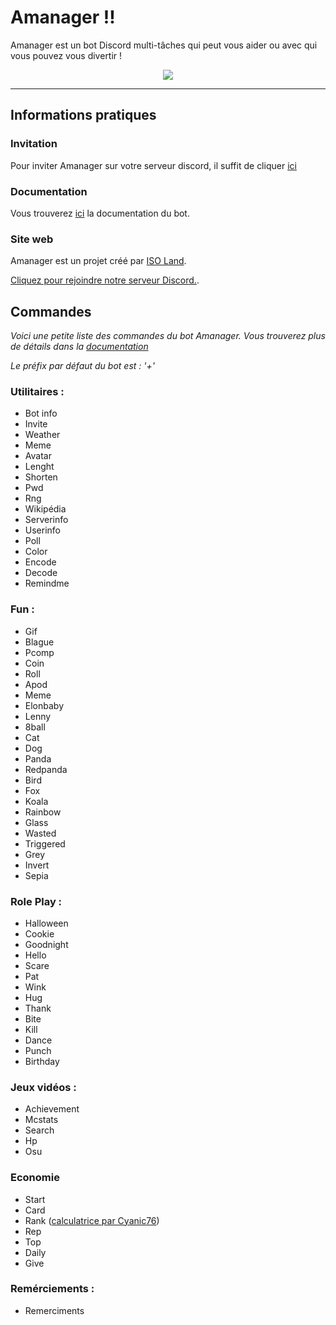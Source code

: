 # Amanager !!

Amanager est un bot Discord multi-tâches qui peut vous aider ou avec qui vous pouvez vous divertir !
<p align="center">
<img src="http://img.iso-land.org/amanager/small-animated-logo.gif"/>
</p>                                                                   

___

## Informations pratiques

### Invitation

Pour inviter Amanager sur votre serveur discord, il suffit de cliquer [ici](https://iso-land.org/amanager)

### Documentation

Vous trouverez [ici](https://amanagerx.iso-land.org/) la documentation du bot.

### Site web

Amanager est un projet créé par [ISO Land](https://iso-land.org). 

[Cliquez pour rejoindre notre serveur Discord.](https://iso-land.org/discord).

## Commandes 

*Voici une petite liste des commandes du bot Amanager. Vous trouverez plus de détails dans la [documentation](https://amanagerx.iso-land.org)*

*Le préfix par défaut du bot est : '+'*

### Utilitaires :

* Bot info
* Invite
* Weather
* Meme
* Avatar
* Lenght
* Shorten
* Pwd
* Rng
* Wikipédia
* Serverinfo
* Userinfo
* Poll
* Color
* Encode
* Decode
* Remindme 

### Fun :

* Gif
* Blague
* Pcomp
* Coin
* Roll
* Apod
* Meme
* Elonbaby
* Lenny
* 8ball
* Cat
* Dog
* Panda
* Redpanda
* Bird
* Fox
* Koala
* Rainbow
* Glass
* Wasted
* Triggered
* Grey
* Invert
* Sepia

### Role Play :

* Halloween
* Cookie
* Goodnight
* Hello
* Scare
* Pat
* Wink
* Hug
* Thank
* Bite
* Kill
* Dance
* Punch
* Birthday

### Jeux vidéos :

* Achievement
* Mcstats
* Search
* Hp
* Osu

### Economie

* Start
* Card
* Rank ([calculatrice par Cyanic76](https://github.com/Cyanic76/Amanager-Level-Calc))
* Rep
* Top
* Daily
* Give

### Remérciements :
* Remerciments
